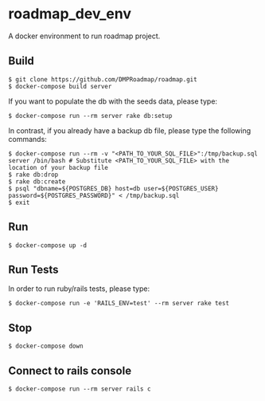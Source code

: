 # roadmap_dev_env

A docker environment to run roadmap project.

## Build

```
$ git clone https://github.com/DMPRoadmap/roadmap.git
$ docker-compose build server
```

If you want to populate the db with the seeds data, please type:

```
$ docker-compose run --rm server rake db:setup
```

In contrast, if you already have a backup db file, please type the following commands:
```
$ docker-compose run --rm -v "<PATH_TO_YOUR_SQL_FILE>":/tmp/backup.sql server /bin/bash # Substitute <PATH_TO_YOUR_SQL_FILE> with the location of your backup file
$ rake db:drop
$ rake db:create
$ psql "dbname=${POSTGRES_DB} host=db user=${POSTGRES_USER} password=${POSTGRES_PASSWORD}" < /tmp/backup.sql
$ exit
```

## Run

```
$ docker-compose up -d
```

## Run Tests

In order to run ruby/rails tests, please type:

```
$ docker-compose run -e 'RAILS_ENV=test' --rm server rake test
```

## Stop

```
$ docker-compose down
```

## Connect to rails console

```
$ docker-compose run --rm server rails c
```


